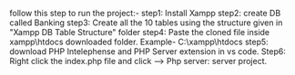 follow this step to run the project:-
    step1: Install Xampp
    step2: create DB called Banking
    step3: Create all the 10 tables using the structure given in "Xampp DB Table Structure" folder
    step4: Paste the cloned file inside xampp\htdocs downloaded folder. Example- C:\xampp\htdocs
    step5: download PHP Intelephense and PHP Server extension in vs code.
    Step6: Right click the index.php file and click --> Php server: server project.